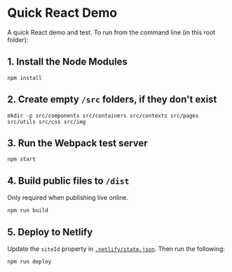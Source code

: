 # Quick React Demo

A quick React demo and test. To run from the command line (in this root folder):

## 1. Install the Node Modules

```shell
npm install
```

## 2. Create empty `/src` folders, if they don't exist

```shell
mkdir -p src/components src/containers src/contexts src/pages src/utils src/css src/img
```

## 3. Run the Webpack test server

```shell
npm start
```

## 4. Build public files to `/dist`

Only required when publishing live online.

```shell
npm run build
```


## 5. Deploy to Netlify

Update the `siteId` property in [`.netlify/state.json`](.netlify/state.json). Then run the following:

```shell
npm run deploy
```
